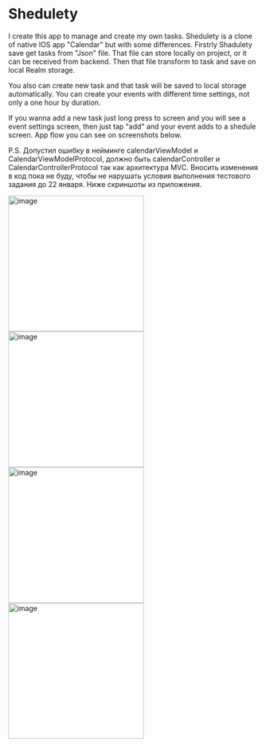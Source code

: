 # Shedulety
I create this app to manage and create my own tasks. Shedulety is a clone of native IOS app "Calendar" but with some differences. Firstrly Shadulety save get tasks from "Json" file. That file can store locally on project, or it can be received from backend. Then that file transform to task and save on local Realm storage. 

You also can create new task and that task will be saved to local storage automatically. You can create your events with different time settings, not only a one hour by duration. 

If you wanna add a new task just long press to screen and you will see a event settings screen, then just tap "add" and your event adds to a shedule screen. App flow you can see on screenshots below.

P.S. 
Допустил ошибку в нейминге calendarViewModel и CalendarViewModelProtocol, должно быть calendarController и CalendarControllerProtocol так как архитектура MVC. Вносить изменения в код пока не буду, чтобы не нарушать условия выполнения тестового задания до 22 января. Ниже скриншоты из приложения.


<img width="272" alt="image" src="https://github.com/D1maSD/Shedulety/assets/93784266/6b69d1ed-8013-4d86-a1bc-34efed934e60">
<img width="272" alt="image" src="https://github.com/D1maSD/Shedulety/assets/93784266/0f7faf56-21ef-4bc1-893f-5b738eb20010">
<img width="272" alt="image" src="https://github.com/D1maSD/Shedulety/assets/93784266/622c7761-178c-49be-bce3-25161adcf6bb">
<img width="272" alt="image" src="https://github.com/D1maSD/Shedulety/assets/93784266/f7457f09-7986-491f-bb9e-bf35ccca40da">






